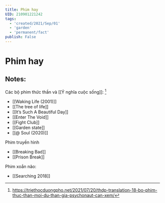 ```yaml
---
title: Phim hay
UID: 210901221242
tags:
  - 'created/2021/Sep/01'
  - 'garden'
  - 'permanent/fact'
publish: False
---
```

# Phim hay

## Notes:

Các bộ phim thức thần và [[Ý nghĩa cuộc sống]]: [^1]
- [[Waking Life (2001)]]
- [[The tree of life]]
- [[It’s Such A Beautiful Day]]
- [[Enter The Void]]
- [[Fight Club]]
- [[Garden state]]
- [[@ Soul (2020)]]

Phim truyền hình
- [[Breaking Bad]]
- [[Prison Break]]

Phim xoắn não:
- [[Searching 2018]]

[^1]: https://triethocduongpho.net/2021/07/20/thdp-translation-18-bo-phim-thuc-than-moi-du-than-gia-psychonaut-can-xem/
